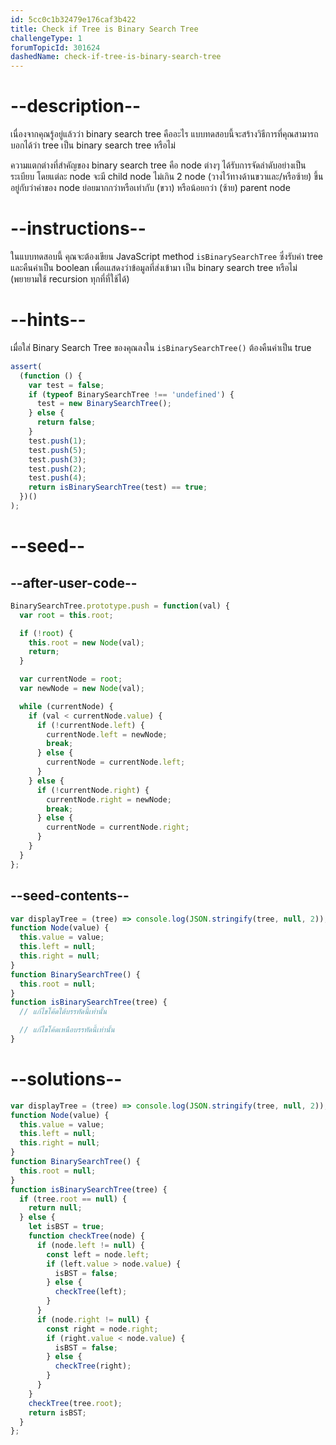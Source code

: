 ```yaml
---
id: 5cc0c1b32479e176caf3b422
title: Check if Tree is Binary Search Tree
challengeType: 1
forumTopicId: 301624
dashedName: check-if-tree-is-binary-search-tree
---
```


# --description--

เนื่องจากคุณรู้อยู่แล้วว่า binary search tree คืออะไร แบบทดสอบนี้จะสร้างวิธีการที่คุณสามารถบอกได้ว่า tree เป็น binary search tree หรือไม่

ความแตกต่างที่สำคัญของ binary search tree คือ node ต่างๆ ได้รับการจัดลำดับอย่างเป็นระเบียบ โดยแต่ละ node จะมี child node ไม่เกิน 2 node (วางไว้ทางด้านขวาและ/หรือซ้าย) ขึ้นอยู่กับว่าค่าของ node ย่อยมากกว่าหรือเท่ากับ (ขวา) หรือน้อยกว่า (ซ้าย) parent node

# --instructions--

ในแบบทดสอบนี้ คุณจะต้องเขียน JavaScript method `isBinarySearchTree` ซึ่งรับค่า tree และคืนค่าเป็น boolean เพื่อเแสดงว่าข้อมูลที่ส่งเข้ามา เป็น binary search tree หรือไม่ (พยายามใช้ recursion ทุกที่ที่ใช้ได้)

# --hints--

เมื่อใส่ Binary Search Tree ของคุณลงใน `isBinarySearchTree()` ต้องคืนค่าเป็น true 

```js
assert(
  (function () {
    var test = false;
    if (typeof BinarySearchTree !== 'undefined') {
      test = new BinarySearchTree();
    } else {
      return false;
    }
    test.push(1);
    test.push(5);
    test.push(3);
    test.push(2);
    test.push(4);
    return isBinarySearchTree(test) == true;
  })()
);
```

# --seed--

## --after-user-code--

```js
BinarySearchTree.prototype.push = function(val) {
  var root = this.root;

  if (!root) {
    this.root = new Node(val);
    return;
  }

  var currentNode = root;
  var newNode = new Node(val);

  while (currentNode) {
    if (val < currentNode.value) {
      if (!currentNode.left) {
        currentNode.left = newNode;
        break;
      } else {
        currentNode = currentNode.left;
      }
    } else {
      if (!currentNode.right) {
        currentNode.right = newNode;
        break;
      } else {
        currentNode = currentNode.right;
      }
    }
  }
};
```

## --seed-contents--

```js
var displayTree = (tree) => console.log(JSON.stringify(tree, null, 2));
function Node(value) {
  this.value = value;
  this.left = null;
  this.right = null;
}
function BinarySearchTree() {
  this.root = null;
}
function isBinarySearchTree(tree) {
  // แก้ไขโค้ดใต้บรรทัดนี้เท่านั้น

  // แก้ไขโค้ดเหนือบรรทัดนี้เท่านั้น
}
```

# --solutions--

```js
var displayTree = (tree) => console.log(JSON.stringify(tree, null, 2));
function Node(value) {
  this.value = value;
  this.left = null;
  this.right = null;
}
function BinarySearchTree() {
  this.root = null;
}
function isBinarySearchTree(tree) {
  if (tree.root == null) {
    return null;
  } else {
    let isBST = true;
    function checkTree(node) {
      if (node.left != null) {
        const left = node.left;
        if (left.value > node.value) {
          isBST = false;
        } else {
          checkTree(left);
        }
      }
      if (node.right != null) {
        const right = node.right;
        if (right.value < node.value) {
          isBST = false;
        } else {
          checkTree(right);
        }
      }
    }
    checkTree(tree.root);
    return isBST;
  }
};
```
